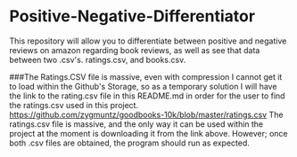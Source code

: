 # Positive-Negative-Differentiator
This repository will allow you to differentiate between positive and negative reviews on amazon regarding book reviews, as well as see that data between two .csv's. ratings.csv, and books.csv.

###The Ratings.CSV file is massive, even with compression I cannot get it to load within the Github's Storage, so as a temporary solution I will have the link to the rating.csv file in this README.md in order for the user to find the ratings.csv used in this project. https://github.com/zygmuntz/goodbooks-10k/blob/master/ratings.csv
The ratings.csv file is massive, and the only way it can be used within the project at the moment is downloading it from the link above. However; once both .csv files are obtained, the program should run as expected. 
